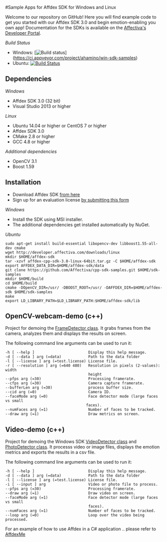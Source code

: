 #Sample Apps for Affdex SDK for Windows and Linux

Welcome to our repository on GitHub! Here you will find example code to get you started with our Affdex SDK 3.0 and begin emotion-enabling you own app! Documentation for the SDKs is available on the <a href=http://developer.affectiva.com/>Affectiva's Developer Portal</a>.

*Build Status*
- Windows: [![Build status](https://ci.appveyor.com/api/projects/status/pn2y9h8a3nnkiw41?svg=true)]
(https://ci.appveyor.com/project/ahamino/win-sdk-samples)
- Ubuntu: [![Build Status](https://travis-ci.org/Affectiva/cpp-sdk-samples.svg?branch=master)](https://travis-ci.org/Affectiva/cpp-sdk-samples)

Dependencies
------------

*Windows*
- Affdex SDK 3.0 (32 bit)
- Visual Studio 2013 or higher

*Linux*
- Ubuntu 14.04 or higher or CentOS 7 or higher
- Affdex SDK 3.0
- CMake 2.8 or higher
- GCC 4.8 or higher

*Additional dependencies*

- OpenCV 3.1
- Boost 1.59

Installation
------------

- Download Affdex SDK [from here](http://developer.affectiva.com/downloads)
- Sign up for an evaluation license [by submitting this form](http://www.affectiva.com/45-day-free-trial/)

*Windows*
- Install the SDK using MSI installer.
- The additional dependencies get installed automatically by NuGet.

*Ubuntu*

```bashrc
sudo apt-get install build-essential libopencv-dev libboost1.55-all-dev cmake
wget http://developer.affectiva.com/downloads/linux
mkdir $HOME/affdex-sdk
tar -xzvf affdex-cpp-sdk-3.0-linux-64bit.tar.gz -C $HOME/affdex-sdk
export AFFDEX_DATA_DIR=$HOME/affdex-sdk/data
git clone https://github.com/Affectiva/cpp-sdk-samples.git $HOME/sdk-samples
mkdir $HOME/build
cd $HOME/build
cmake -DOpenCV_DIR=/usr/ -DBOOST_ROOT=/usr/ -DAFFDEX_DIR=$HOME/affdex-sdk $HOME/sdk-samples
make
export LD_LIBRARY_PATH=$LD_LIBRARY_PATH:$HOME/affdex-sdk/lib
```


OpenCV-webcam-demo (c++)
------------------

Project for demoing the [FrameDetector class](http://developer.affectiva.com/v3/windows/analyze-frames/). It grabs frames from the camera, analyzes them and displays the results on screen.

The following command line arguments can be used to run it:

    -h [ --help ]                        Display this help message.
    -d [ --data ] arg (=data)            Path to the data folder
    -l [ --license ] arg (=test.license) License file.
    -r [ --resolution ] arg (=640 480)   Resolution in pixels (2-values): width
                                         height
    --pfps arg (=30)                     Processing framerate.
    --cfps arg (=30)                     Camera capture framerate.
    --bufferLen arg (=30)                process buffer size.
    --cid arg (=0)                       Camera ID.
    --faceMode arg (=0)                  Face detector mode (large faces vs small
                                        faces).
    --numFaces arg (=1)                  Number of faces to be tracked.
    --draw arg (=1)                      Draw metrics on screen.

Video-demo (c++)
----------

Project for demoing the Windows SDK [VideoDetector class](http://developer.affectiva.com/v3/windows/analyze-video/) and [PhotoDetector class](http://developer.affectiva.com/v3/windows/analyze-photo/). It processs video or image files, displays the emotion metrics and exports the results in a csv file.

The following command line arguments can be used to run it:

    -h [ --help ]                        Display this help message.
    -d [ --data ] arg (=data)            Path to the data folder
    -l [ --license ] arg (=test.license) License file.
    -i [ --input ] arg                   Video or photo file to process.
    --pfps arg (=30)                     Processing framerate.
    --draw arg (=1)                      Draw video on screen.
    --faceMode arg (=1)                  Face detector mode (large faces vs small
                                         faces).
    --numFaces arg (=1)                  Number of faces to be tracked.
    --loop arg (=0)                      Loop over the video being processed.


For an example of how to use Affdex in a C# application .. please refer to [AffdexMe](https://github.com/affectiva/affdexme-win)
